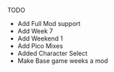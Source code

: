 TODO
- Add Full Mod support
- Add Week 7
- Add Weekend 1
- Add Pico Mixes
- Added Character Select
- Make Base game weeks a mod